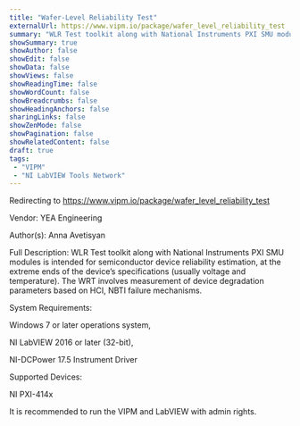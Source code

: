 ```yaml
---
title: "Wafer-Level Reliability Test"
externalUrl: https://www.vipm.io/package/wafer_level_reliability_test
summary: "WLR Test toolkit along with National Instruments PXI SMU modules is intended for semiconductor device reliability estimation, at the extreme ends of the device’s specifications (usually voltage and temperature)."
showSummary: true
showAuthor: false
showEdit: false
showData: false
showViews: false
showReadingTime: false
showWordCount: false
showBreadcrumbs: false
showHeadingAnchors: false
sharingLinks: false
showZenMode: false
showPagination: false
showRelatedContent: false
draft: true
tags:
 - "VIPM"
 - "NI LabVIEW Tools Network"
---
```


Redirecting to https://www.vipm.io/package/wafer_level_reliability_test

Vendor: YEA Engineering

Author(s): Anna Avetisyan
 
Full Description:
WLR Test toolkit along with National Instruments PXI SMU modules is intended for semiconductor device reliability estimation, at the extreme ends of the device’s specifications (usually voltage and temperature). The WRT involves measurement of device degradation parameters based on HCI, NBTI failure mechanisms. 

 

System Requirements:

Windows 7 or later operations system,

NI LabVIEW 2016 or later (32-bit),

NI-DCPower 17.5 Instrument Driver

Supported Devices:

NI PXI-414x

It is recommended to run the VIPM and LabVIEW with admin rights.